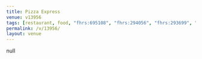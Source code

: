 ```yaml
---
title: Pizza Express
venue: v13956
tags: [restaurant, food, "fhrs:695108", "fhrs:294056", "fhrs:293699", "fhrs:294127", "fhrs:294008", "fhrs:295032", "fhrs:294451", "fhrs:294211", "fhrs:294537", "fhrs:427977", "fhrs:428031", "fhrs:413137", "fhrs:428093", "fhrs:428071", "fhrs:428040", "fhrs:428101", "fhrs:427885", "fhrs:427990", "fhrs:427736", "fhrs:428154"]
permalink: /v/13956/
layout: venue
---
```

null